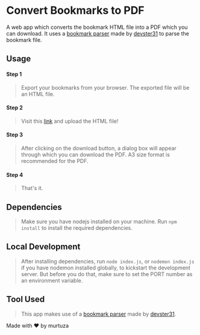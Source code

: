 # Convert Bookmarks to PDF

A web app which converts the bookmark HTML file into a PDF which you can download. It uses a [bookmark parser](https://gist.github.com/devster31/4e8c6548fd16ffb75c02e6f24e27f9b9) made by [devster31](https://github.com/devster31) to parse the bookmark file.

## Usage

#### Step 1
> Export your bookmarks from your browser. The exported file will be an HTML file.

#### Step 2
> Visit this [link](https://bookmarks-pdf.herokuapp.com/) and upload the HTML file!

#### Step 3
> After clicking on the download button, a dialog box will appear through which you can download the PDF. A3 size format is recommended for the PDF.

#### Step 4
> That's it.

## Dependencies
> Make sure you have nodejs installed on your machine. Run `npm install` to install the required dependencies.

## Local Development
> After installing dependencies, run `node index.js`, or `nodemon index.js` if you have nodemon installed globally, to kickstart the development server. But before you do that, make sure to set the PORT number as an environment variable.

## Tool Used
> This app makes use of a [bookmark parser](https://gist.github.com/devster31/4e8c6548fd16ffb75c02e6f24e27f9b9) made by [devster31](https://github.com/devster31). 

Made with :heart: by murtuza
